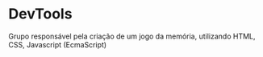 # DevTools

Grupo responsável pela criação de um jogo da memória, utilizando HTML, CSS, Javascript (EcmaScript)
